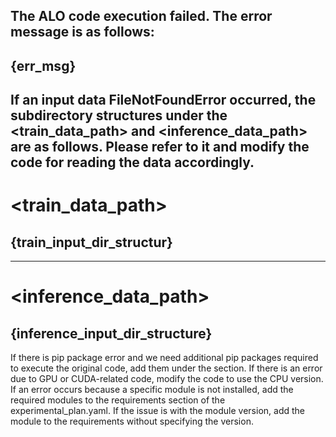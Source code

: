 The ALO code execution failed. The error message is as follows:
--- 
 {err_msg} 
--- 
If an input data FileNotFoundError occurred, the subdirectory structures under the <train_data_path> and <inference_data_path> are as follows. 
Please refer to it and modify the code for reading the data accordingly.
--- 
# <train_data_path> 
 {train_input_dir_structur} 
--- 
---
# <inference_data_path>
 {inference_input_dir_structure}
---
If there is pip package error and we need additional pip packages required to execute the original code, add them under the <requirements> section.
If there is an error due to GPU or CUDA-related code, modify the code to use the CPU version. 
If an error occurs because a specific module is not installed, add the required modules to the requirements section of the experimental_plan.yaml. 
If the issue is with the module version, add the module to the requirements without specifying the version.